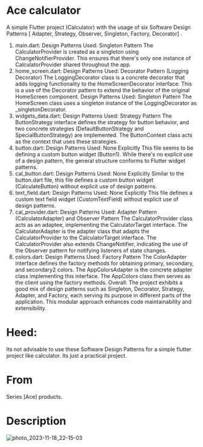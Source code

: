 # Ace calculator

A simple Flutter project (Calculator) with the usage of six Software Design Patterns [ Adapter, Strategy, Observer, Singleton, Factory, Decorator] .

1. main.dart:
Design Patterns Used: Singleton Pattern
The CalculatorProvider is created as a singleton using ChangeNotifierProvider. This ensures that there's only one instance of CalculatorProvider shared throughout the app.
2. home_screen.dart:
Design Patterns Used: Decorator Pattern (Logging Decorator)
The LoggingDecorator class is a concrete decorator that adds logging functionality to the HomeScreenDecorator interface. This is a use of the Decorator pattern to extend the behavior of the original HomeScreen component.
Design Patterns Used: Singleton Pattern
The HomeScreen class uses a singleton instance of the LoggingDecorator as _singletonDecorator.
3. widgets_data.dart:
Design Patterns Used: Strategy Pattern
The ButtonStrategy interface defines the strategy for button behavior, and two concrete strategies (DefaultButtonStrategy and SpecialButtonStrategy) are implemented. The ButtonContext class acts as the context that uses these strategies.
4. button.dart:
Design Patterns Used: None Explicitly
This file seems to be defining a custom button widget (Button1). While there's no explicit use of a design pattern, the general structure conforms to Flutter widget patterns.
5. cal_button.dart:
Design Patterns Used: None Explicitly
Similar to the button.dart file, this file defines a custom button widget (CalculateButton) without explicit use of design patterns.
6. text_field.dart:
Design Patterns Used: None Explicitly
This file defines a custom text field widget (CustomTextField) without explicit use of design patterns.
7. cal_provider.dart:
Design Patterns Used: Adapter Pattern (CalculatorAdapter) and Observer Pattern
The CalculatorProvider class acts as an adaptee, implementing the CalculatorTarget interface. The CalculatorAdapter is the adapter class that adapts the CalculatorProvider to the CalculatorTarget interface.
The CalculatorProvider also extends ChangeNotifier, indicating the use of the Observer pattern for notifying listeners of state changes.
8. colors.dart:
Design Patterns Used: Factory Pattern
The ColorAdapter interface defines the factory methods for obtaining primary, secondary, and secondary2 colors. The AppColorsAdapter is the concrete adapter class implementing this interface. The AppColors class then serves as the client using the factory methods.
Overall:
The project exhibits a good mix of design patterns such as Singleton, Decorator, Strategy, Adapter, and Factory, each serving its purpose in different parts of the application. This modular approach enhances code maintainability and extensibility.


# Heed:
Its not advisable to use these Software Design Patterns for a simple flutter project like calculator. Its just a practical project.

# From 
Series [Ace] products.

# Description 

![photo_2023-11-18_22-15-03](https://github.com/YasarMushtaq1/Calculator-flutter/assets/124120950/97f135c7-c3a7-47a6-bc47-91af58b38540)




